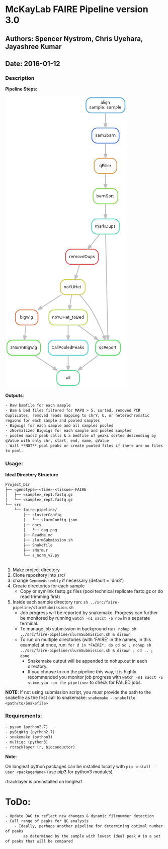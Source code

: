 # McKayLab FAIRE Pipeline version 3.0
## Authors: Spencer Nystrom, Chris Uyehara, Jayashree Kumar
## Date: 2016-01-12

### Description
**Pipeline Steps:**

![](docs/dag.png)

**Outputs**:

	- Raw bamfile for each sample
	- Bam & bed files filtered for MAPQ > 5, sorted, removed PCR duplicates, removed reads mapping to chrY, U, or heterochromatic regions for each sample and pooled samples
	- Bigwigs for each sample and all samples pooled
	- zNormalized Bigwigs for each sample and pooled samples
	- pooled macs2 peak calls & a bedfile of peaks sorted descending by qValue with only chr, start, end, name, qValue
	- Will **NOT** pool peaks or create pooled files if there are no files to pool.

### Usage:
**Ideal Directory Structure**
```{bash}
Project_Dir
├── <genotype>-<time>-<tissue>-FAIRE
│   ├── <sample>_rep1.fastq.gz
│   └── <sample>_rep2.fastq.gz
└── src
    └──	faire-pipeline/
		├── clusterConfig
		│   └── slurmConfig.json
		├── docs
		│   └── dag.png
		├── ReadMe.md
		├── slurmSubmission.sh
		├── Snakefile
		├── zNorm.r
		└── z_norm_v2.py
  
```

1. Make project directory
1. Clone repository into src/
1. change `GenomeAssembly` if necessary (default = 'dm3')
1. Create directories for each sample
	* Copy or symlink fastq.gz files (pool technical replicate fastq.gz or do read trimming first)
1. Inside each sample directory run: ` sh ../src/faire-pipeline/slurmSubmission.sh ` 
	- Job progress will be reported by snakemake. Progress can further be monitored by running `watch -n1 sacct -S now` in a separate terminal.
	- To manage job submission in background run ` nohup sh ../src/faire-pipeline/slurmSubmission.sh & disown`
	- To run on multiple directories (with 'FAIRE' in the names, in this example) at once, run: `for d in *FAIRE*; do cd $d ; nohup sh ../src/faire-pipeline/slurmSubmission.sh & disown ; cd .. ; done`
		- Snakemake output will be appended to nohup.out in each directory.
		- If you choose to run the pipeline this way, it is highly recommended you monitor job progress with `watch -n1 sacct -S <time you ran the pipeline>` to check for FAILED jobs.

**NOTE**: If not using submission script, you *must* provide the path to the snakefile as the first call to snakemake:
`snakemake --snakefile <path/to/Snakefile>`

### Requirements:
	- pysam (python2.7)
	- pyBigWig (python2.7)
	- snakemake (python3)
	- multiqc (python3)
	- rtracklayer (r, bioconductor)	
**Note**: 

On longleaf python packages can be installed locally with ` pip install --user <packageName> ` (use pip3 for python3 modules)

rtracklayer is preinstalled on longleaf


# ToDo:
	- Update DAG to reflect new changes & dynamic filenumber detection
	- Call range of peaks for QC analysis
		- Ideally, perhaps another pipeline for determining optimal number of peaks
			as determined by the sample with lowest ideal peak # in a set of peaks that will be compared
